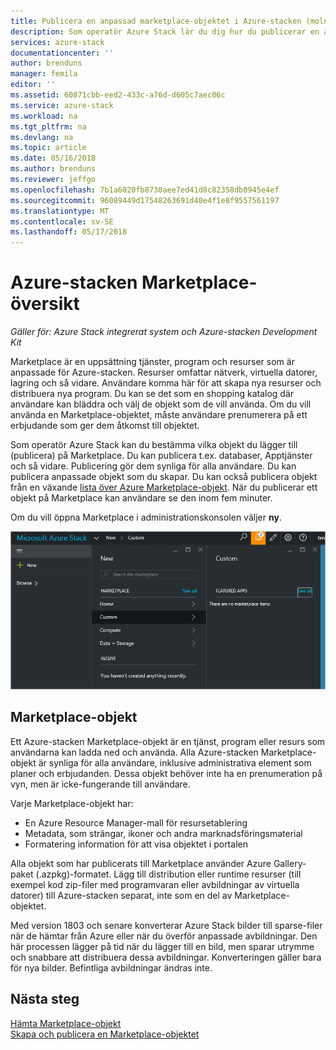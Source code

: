 ```yaml
---
title: Publicera en anpassad marketplace-objektet i Azure-stacken (moln operator) | Microsoft Docs
description: Som operatör Azure Stack lär du dig hur du publicerar en anpassad marketplace-objektet i Azure-stacken.
services: azure-stack
documentationcenter: ''
author: brenduns
manager: femila
editor: ''
ms.assetid: 60871cbb-eed2-433c-a76d-d605c7aec06c
ms.service: azure-stack
ms.workload: na
ms.tgt_pltfrm: na
ms.devlang: na
ms.topic: article
ms.date: 05/16/2018
ms.author: brenduns
ms.reviewer: jeffgo
ms.openlocfilehash: 7b1a6020fb8730aee7ed41d8c82358db0945e4ef
ms.sourcegitcommit: 96089449d17548263691d40e4f1e8f9557561197
ms.translationtype: MT
ms.contentlocale: sv-SE
ms.lasthandoff: 05/17/2018
---
```

# <a name="the-azure-stack-marketplace-overview"></a>Azure-stacken Marketplace-översikt

*Gäller för: Azure Stack integrerat system och Azure-stacken Development Kit*

Marketplace är en uppsättning tjänster, program och resurser som är anpassade för Azure-stacken. Resurser omfattar nätverk, virtuella datorer, lagring och så vidare. Användare komma här för att skapa nya resurser och distribuera nya program. Du kan se det som en shopping katalog där användare kan bläddra och välj de objekt som de vill använda. Om du vill använda en Marketplace-objektet, måste användare prenumerera på ett erbjudande som ger dem åtkomst till objektet.

Som operatör Azure Stack kan du bestämma vilka objekt du lägger till (publicera) på Marketplace. Du kan publicera t.ex. databaser, Apptjänster och så vidare. Publicering gör dem synliga för alla användare. Du kan publicera anpassade objekt som du skapar. Du kan också publicera objekt från en växande [lista över Azure Marketplace-objekt](azure-stack-marketplace-azure-items.md). När du publicerar ett objekt på Marketplace kan användare se den inom fem minuter.

Om du vill öppna Marketplace i administrationskonsolen väljer **ny**.

![](media/azure-stack-publish-custom-marketplace-item/image1.png)

## <a name="marketplace-items"></a>Marketplace-objekt
Ett Azure-stacken Marketplace-objekt är en tjänst, program eller resurs som användarna kan ladda ned och använda. Alla Azure-stacken Marketplace-objekt är synliga för alla användare, inklusive administrativa element som planer och erbjudanden. Dessa objekt behöver inte ha en prenumeration på vyn, men är icke-fungerande till användare.

Varje Marketplace-objekt har:

* En Azure Resource Manager-mall för resursetablering
* Metadata, som strängar, ikoner och andra marknadsföringsmaterial
* Formatering information för att visa objektet i portalen

Alla objekt som har publicerats till Marketplace använder Azure Gallery-paket (.azpkg)-formatet. Lägg till distribution eller runtime resurser (till exempel kod zip-filer med programvaran eller avbildningar av virtuella datorer) till Azure-stacken separat, inte som en del av Marketplace-objektet. 

Med version 1803 och senare konverterar Azure Stack bilder till sparse-filer när de hämtar från Azure eller när du överför anpassade avbildningar. Den här processen lägger på tid när du lägger till en bild, men sparar utrymme och snabbare att distribuera dessa avbildningar. Konverteringen gäller bara för nya bilder.  Befintliga avbildningar ändras inte. 

## <a name="next-steps"></a>Nästa steg
[Hämta Marketplace-objekt](azure-stack-download-azure-marketplace-item.md)  
[Skapa och publicera en Marketplace-objektet](azure-stack-create-and-publish-marketplace-item.md)

